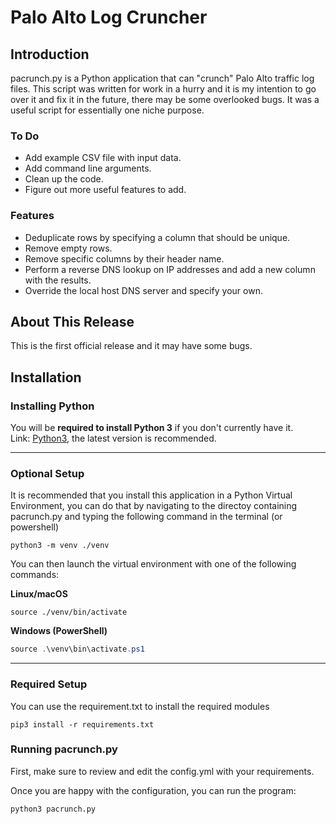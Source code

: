 # Palo Alto Log Cruncher

## Introduction

pacrunch.py is a Python application that can "crunch" Palo Alto traffic log files. This script was written for work in a hurry and it is my intention to go over it and fix it in the future, there may be some overlooked bugs. It was a useful script for essentially one niche purpose.

### To Do

* Add example CSV file with input data.
* Add command line arguments.
* Clean up the code.
* Figure out more useful features to add.

### Features

* Deduplicate rows by specifying a column that should be unique.
* Remove empty rows.
* Remove specific columns by their header name.
* Perform a reverse DNS lookup on IP addresses and add a new column with the results.
* Override the local host DNS server and specify your own.

## About This Release
This is the first official release and it may have some bugs.

## Installation

### Installing Python

You will be **required to install Python 3** if you don't currently have it. <br> 
Link: [Python3](https://www.python.org/), the latest version is recommended.

---

### Optional Setup
It is recommended that you install this application in a Python Virtual Environment, you can do that by navigating to the directoy containing pacrunch.py and typing the following command in the terminal (or powershell)
```shell
python3 -m venv ./venv
```
You can then launch the virtual environment with one of the following commands:

**Linux/macOS**
```shell
source ./venv/bin/activate
```

**Windows (PowerShell)**
```powershell
source .\venv\bin\activate.ps1
```

---

### Required Setup
You can use the requirement.txt to install the required modules
```shell
pip3 install -r requirements.txt
```

### Running pacrunch.py
First, make sure to review and edit the config.yml with your requirements.

Once you are happy with the configuration, you can run the program:
```shell
python3 pacrunch.py
```